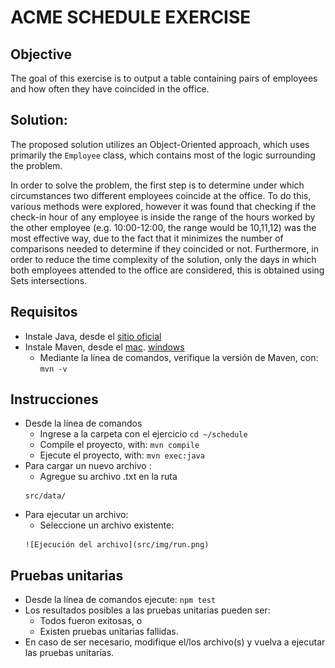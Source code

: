 # ACME SCHEDULE EXERCISE
## Objective
The goal of this exercise is to output a table containing pairs of employees and how often they have coincided in the office.

## Solution:
The proposed solution utilizes an Object-Oriented approach, which uses primarily the `Employee` class, which contains most of the logic surrounding the problem. 

In order to solve the problem, the first step is to determine under which circumstances
two different employees coincide at the office. To do this, various methods were explored, however it was found that checking if the check-in hour of any 
employee is inside the range of the hours worked by the other employee (e.g. 10:00-12:00, the range would be 10,11,12) was the most effective way, due to the fact 
that it minimizes the number of comparisons needed to determine if they coincided or not. Furthermore, in order to reduce the time complexity of the solution, 
only the days in which both employees attended to the office are considered, this is obtained using Sets intersections. 


## Requisitos

* Instale Java, desde el [sitio oficial](https://www.java.com/es/download/)
* Instale Maven, desde el [mac](https://javabydeveloper.com/how-to-install-maven-on-mac-osx/). [windows](https://maven.apache.org/guides/getting-started/windows-prerequisites.html)
	- Mediante la línea de comandos, verifique la versión de Maven, con: `mvn -v`


## Instrucciones

* Desde la línea de comandos
	+ Ingrese a la carpeta con el ejercicio `cd ~/schedule`
	+ Compile el proyecto, with: `mvn compile`
    + Ejecute el proyecto, with: `mvn exec:java`
* Para cargar un nuevo archivo :
	+  Agregue su archivo .txt en la ruta
	```
  	src/data/
  	```
* Para ejecutar un archivo:
	+ Seleccione un archivo existente: 
  	```
  	![Ejecución del archivo](src/img/run.png)
  	``` 


## Pruebas unitarias

* Desde la línea de comandos ejecute: `npm test`
* Los resultados posibles a las pruebas unitarias pueden ser: 
	+ Todos fueron exitosas, o
	+ Existen pruebas unitarias fallidas.
* En caso de ser necesario, modifique el/los archivo(s) y vuelva a ejecutar las pruebas unitarias. 
